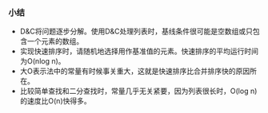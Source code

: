 ### 小结
* D&C将问题逐步分解。使用D&C处理列表时，基线条件很可能是空数组或只包含一个元素的数组。
* 实现快速排序时，请随机地选择用作基准值的元素。快速排序的平均运行时间为O(nlog n)。
* 大O表示法中的常量有时候事关重大，这就是快速排序比合并排序快的原因所在。
* 比较简单查找和二分查找时，常量几乎无关紧要，因为列表很长时，O(log n)的速度比O(n)快得多。